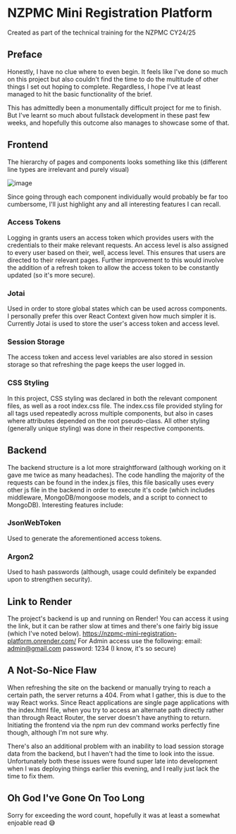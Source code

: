 # NZPMC Mini Registration Platform
Created as part of the technical training for the NZPMC CY24/25

## Preface
Honestly, I have no clue where to even begin. It feels like I've done so much on this project but also couldn't find the time to do the multitude of other things I set out hoping to complete. Regardless, I hope I've at least managed to hit the basic functionality of the brief.

This has admittedly been a monumentally difficult project for me to finish. But I've learnt so much about fullstack development in these past few weeks, and hopefully this outcome also manages to showcase some of that.

## Frontend
The hierarchy of pages and components looks something like this (different line types are irrelevant and purely visual)

![image](https://github.com/user-attachments/assets/c81b5704-c3ce-409b-afca-07ea564a62d1)

Since going through each component individually would probably be far too cumbersome, I'll just highlight any and all interesting features I can recall.

### Access Tokens
Logging in grants users an access token which provides users with the credentials to their make relevant requests. An access level is also assigned to every user based on their, well, access level. This ensures that users are directed to their relevant pages. Further improvement to this would involve the addition of a refresh token to allow the access token to be constantly updated (so it's more secure).

### Jotai
Used in order to store global states which can be used across components. I personally prefer this over React Context given how much simpler it is. Currently Jotai is used to store the user's access token and access level.

### Session Storage
The access token and access level variables are also stored in session storage so that refreshing the page keeps the user logged in.

### CSS Styling
In this project, CSS styling was declared in both the relevant component files, as well as a root index.css file. The index.css file provided styling for all tags used repeatedly across multiple components, but also in cases where attributes depended on the root pseudo-class. All other styling (generally unique styling) was done in their respective components.

## Backend
The backend structure is a lot more straightforward (although working on it gave me twice as many headaches). The code handling the majority of the requests can be found in the index.js files, this file basically uses every other js file in the backend in order to execute it's code (which includes middleware, MongoDB/mongoose models, and a script to connect to MongoDB). Interesting features include:

### JsonWebToken
Used to generate the aforementioned access tokens.

### Argon2
Used to hash passwords (although, usage could definitely be expanded upon to strengthen security).

## Link to Render
The project's backend is up and running on Render! You can access it using the link, but it can be rather slow at times and there's one fairly big issue (which I've noted below).
https://nzpmc-mini-registration-platform.onrender.com/
For Admin access use the following:
email: admin@gmail.com
password: 1234 (I know, it's so secure)

## A Not-So-Nice Flaw
When refreshing the site on the backend or manually trying to reach a certain path, the server returns a 404. From what I gather, this is due to the way React works. Since React applications are single page applications with the index.html file, when you try to access an alternate path directly rather than through React Router, the server doesn't have anything to return. Initiating the frontend via the npm run dev command works perfectly fine though, although I'm not sure why.

There's also an additional problem with an inability to load session storage data from the backend, but I haven't had the time to look into the issue. Unfortunately both these issues were found super late into development when I was deploying things earlier this evening, and I really just lack the time to fix them.

## Oh God I've Gone On Too Long
Sorry for exceeding the word count, hopefully it was at least a somewhat enjoable read 😅
